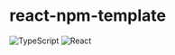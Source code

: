 # react-npm-template


<!-- [![NPM Version](https://img.shields.io/npm/v/:packagename.svg)](https://npmjs.org/package/:packagename) -->
<!-- [![NPM Downloads](https://img.shields.io/npm/dm/:packagename.svg)](https://npmjs.org/package/:packagename) -->
<!-- [![Commit Activity](https://img.shields.io/github/commit-activity/m/:user/:reponame)](https://npmjs.org/package/:packagename) -->
<!-- [![Build](https://img.shields.io/github/workflow/status/:user/:reponame/:actionname)](https://npmjs.org/package/:packagename) -->
<!-- [![Code Size](https://img.shields.io/github/languages/code-size/:user/:reponame)](https://npmjs.org/package/:packagename) -->
![TypeScript](https://img.shields.io/badge/typescript-%23007ACC.svg?style=for-the-badge&logo=typescript&logoColor=white)
![React](https://img.shields.io/badge/react-%2320232a.svg?style=for-the-badge&logo=react&logoColor=%2361DAFB)

